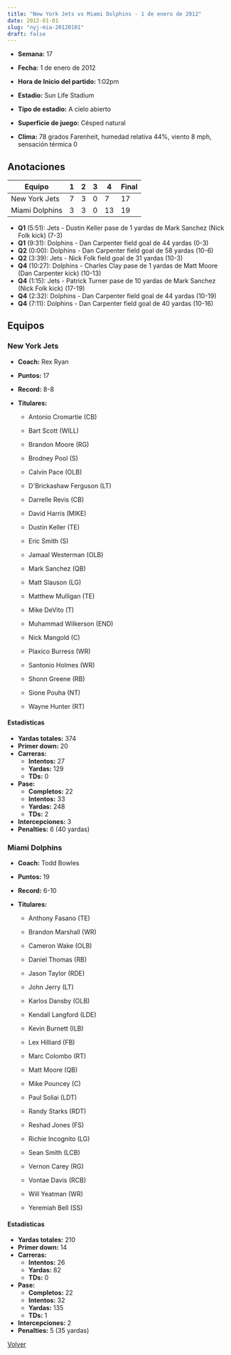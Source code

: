 ```yaml
---
title: "New York Jets vs Miami Dolphins - 1 de enero de 2012"
date: 2012-01-01
slug: "nyj-mia-20120101"
draft: false
---
```


* **Semana:** 17
* **Fecha:** 1 de enero de 2012

* **Hora de Inicio del partido:** 1:02pm
* **Estadio:** Sun Life Stadium
* **Tipo de estadio:** A cielo abierto
* **Superficie de juego:** Césped natural
* **Clima:** 78 grados Farenheit, humedad relativa 44%, viento 8 mph, sensación térmica 0





## Anotaciones
| Equipo | 1 | 2 | 3 | 4 | Final |
|--------|---|---|---|---|-------|
| New York Jets  | 7 | 3 | 0 | 7  | 17 |
| Miami Dolphins  | 3 | 3 | 0 | 13  | 19 |
* **Q1** (5:51): Jets - Dustin Keller pase de 1 yardas de Mark Sanchez (Nick Folk kick) (7-3)
* **Q1** (9:31): Dolphins - Dan Carpenter field goal de 44 yardas (0-3)
* **Q2** (0:00): Dolphins - Dan Carpenter field goal de 58 yardas (10-6)
* **Q2** (3:39): Jets - Nick Folk field goal de 31 yardas (10-3)
* **Q4** (10:27): Dolphins - Charles Clay pase de 1 yardas de Matt Moore (Dan Carpenter kick) (10-13)
* **Q4** (1:15): Jets - Patrick Turner pase de 10 yardas de Mark Sanchez (Nick Folk kick) (17-19)
* **Q4** (2:32): Dolphins - Dan Carpenter field goal de 44 yardas (10-19)
* **Q4** (7:11): Dolphins - Dan Carpenter field goal de 40 yardas (10-16)


## Equipos


### New York Jets
* **Coach:** Rex Ryan
* **Puntos:** 17
* **Record:** 8-8
* **Titulares:** 

  * Antonio Cromartie (CB) 

  * Bart Scott (WILL) 

  * Brandon Moore (RG) 

  * Brodney Pool (S) 

  * Calvin Pace (OLB) 

  * D'Brickashaw Ferguson (LT) 

  * Darrelle Revis (CB) 

  * David Harris (MIKE) 

  * Dustin Keller (TE) 

  * Eric Smith (S) 

  * Jamaal Westerman (OLB) 

  * Mark Sanchez (QB) 

  * Matt Slauson (LG) 

  * Matthew Mulligan (TE) 

  * Mike DeVito (T) 

  * Muhammad Wilkerson (END) 

  * Nick Mangold (C) 

  * Plaxico Burress (WR) 

  * Santonio Holmes (WR) 

  * Shonn Greene (RB) 

  * Sione Pouha (NT) 

  * Wayne Hunter (RT) 

#### Estadísticas
* **Yardas totales:** 374
* **Primer down:** 20
* **Carreras:**
  * **Intentos:** 27
  * **Yardas:** 129
  * **TDs:** 0
* **Pase:**
  * **Completos:** 22
  * **Intentos:** 33
  * **Yardas:** 248
  * **TDs:** 2
* **Intercepciones:** 3
* **Penalties:** 6 (40 yardas)

### Miami Dolphins
* **Coach:** Todd Bowles
* **Puntos:** 19
* **Record:** 6-10
* **Titulares:** 

  * Anthony Fasano (TE) 

  * Brandon Marshall (WR) 

  * Cameron Wake (OLB) 

  * Daniel Thomas (RB) 

  * Jason Taylor (RDE) 

  * John Jerry (LT) 

  * Karlos Dansby (OLB) 

  * Kendall Langford (LDE) 

  * Kevin Burnett (ILB) 

  * Lex Hilliard (FB) 

  * Marc Colombo (RT) 

  * Matt Moore (QB) 

  * Mike Pouncey (C) 

  * Paul Soliai (LDT) 

  * Randy Starks (RDT) 

  * Reshad Jones (FS) 

  * Richie Incognito (LG) 

  * Sean Smith (LCB) 

  * Vernon Carey (RG) 

  * Vontae Davis (RCB) 

  * Will Yeatman (WR) 

  * Yeremiah Bell (SS) 

#### Estadísticas
* **Yardas totales:** 210
* **Primer down:** 14
* **Carreras:**
  * **Intentos:** 26
  * **Yardas:** 82
  * **TDs:** 0
* **Pase:**
  * **Completos:** 22
  * **Intentos:** 32
  * **Yardas:** 135
  * **TDs:** 1
* **Intercepciones:** 2
* **Penalties:** 5 (35 yardas)


[Volver](/historia/2011)
